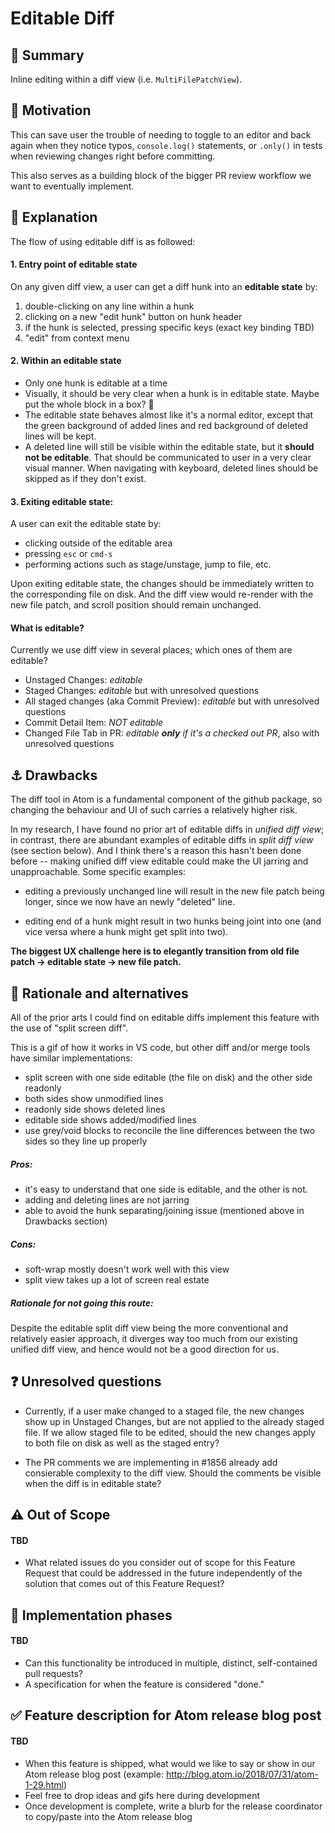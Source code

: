 # Editable Diff

## :memo: Summary

Inline editing within a diff view (i.e. `MultiFilePatchView`).

## :checkered_flag: Motivation

This can save user the trouble of needing to toggle to an editor and back again when they notice typos, `console.log()` statements, or `.only()` in tests when reviewing changes right before committing.

This also serves as a building block of the bigger PR review workflow we want to eventually implement.

## 🤯 Explanation

The flow of using editable diff is as followed:

#### 1. Entry point of editable state
On any given diff view, a user can get a diff hunk into an __editable state__ by:
1. double-clicking on any line within a hunk
2. clicking on a new "edit hunk" button on hunk header
3. if the hunk is selected, pressing specific keys (exact key binding TBD)
4. "edit" from context menu

#### 2. Within an editable state
- Only one hunk is editable at a time
- Visually, it should be very clear when a hunk is in editable state. Maybe put the whole block in a box? :thinking:
- The editable state behaves almost like it's a normal editor, except that the green background of added lines and red background of deleted lines will be kept.
- A deleted line will still be visible within the editable state, but it __should not be editable__. That should be communicated to user in a very clear visual manner. When navigating with keyboard, deleted lines should be skipped as if they don't exist.

#### 3. Exiting editable state:
A user can exit the editable state by:
  - clicking outside of the editable area
  - pressing `esc` or `cmd-s`
  - performing actions such as stage/unstage, jump to file, etc.

Upon exiting editable state, the changes should be immediately written to the corresponding file on disk. And the diff view would re-render with the new file patch, and scroll position should remain unchanged.

#### What is editable?

Currently we use diff view in several places; which ones of them are editable?
  - Unstaged Changes: *editable*
  - Staged Changes: *editable* but with unresolved questions
  - All staged changes (aka Commit Preview): *editable* but with unresolved questions
  - Commit Detail Item: *NOT editable*
  - Changed File Tab in PR: *editable **only** if it's a checked out PR*, also with unresolved questions


## :anchor: Drawbacks

The diff tool in Atom is a fundamental component of the github package, so changing the behaviour and UI of such carries a relatively higher risk.

In my research, I have found no prior art of editable diffs in *unified diff view*; in contrast, there are abundant examples of editable diffs in *split diff view* (see section below). And I think there's a reason this hasn't been done before -- making unified diff view editable could make the UI jarring and unapproachable. Some specific examples:

- editing a previously unchanged line will result in the new file patch being longer, since we now have an newly "deleted" line.

- editing end of a hunk might result in two hunks being joint into one (and vice versa where a hunk might get split into two).

**The biggest UX challenge here is to elegantly transition from old file patch -> editable state -> new file patch.**


## :thinking: Rationale and alternatives

All of the prior arts I could find on editable diffs implement this feature with the use of "split screen diff".

This is a gif of how it works in VS code, but other diff and/or merge tools have similar implementations:
 - split screen with one side editable (the file on disk) and the other side readonly
 - both sides show unmodified lines
 - readonly side shows deleted lines
 - editable side shows added/modified lines
 - use grey/void blocks to reconcile the line differences between the two sides so they line up properly

##### Pros:
 - it's easy to understand that one side is editable, and the other is not.
 - adding and deleting lines are not jarring
 - able to avoid the hunk separating/joining issue (mentioned above in Drawbacks section)

##### Cons:
 - soft-wrap mostly doesn't work well with this view
 - split view takes up a lot of screen real estate

##### Rationale for not going this route:
Despite the editable split diff view being the more conventional and relatively easier approach, it diverges way too much from our existing unified diff view,  and hence would not be a good direction for us.

## :question: Unresolved questions

- Currently, if a user make changed to a staged file, the new changes show up in Unstaged Changes, but are not applied to the already staged file. If we allow staged file to be edited, should the new changes apply to both file on disk as well as the staged entry?

- The PR comments we are implementing in #1856 already add consierable complexity to the diff view. Should the comments be visible when the diff is in editable state?

## :warning: Out of Scope

#### TBD

- What related issues do you consider out of scope for this Feature Request that could be addressed in the future independently of the solution that comes out of this Feature Request?

## :construction: Implementation phases

#### TBD

- Can this functionality be introduced in multiple, distinct, self-contained pull requests?
- A specification for when the feature is considered "done."

## :white_check_mark: Feature description for Atom release blog post

#### TBD

- When this feature is shipped, what would we like to say or show in our Atom release blog post (example: http://blog.atom.io/2018/07/31/atom-1-29.html)
- Feel free to drop ideas and gifs here during development
- Once development is complete, write a blurb for the release coordinator to copy/paste into the Atom release blog
